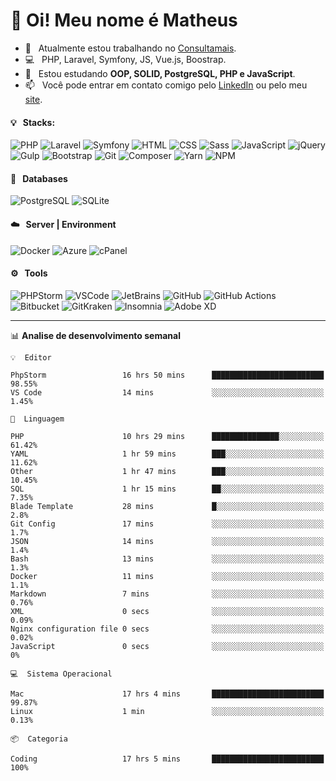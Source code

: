 # 👋 Oi! Meu nome é Matheus

- 🔭 &nbsp; Atualmente estou trabalhando no [Consultamais](https://consultamais.com.br/).
- 💻 &nbsp; PHP, Laravel, Symfony, JS, Vue.js, Boostrap.
- 🌱 &nbsp; Estou estudando **OOP, SOLID, PostgreSQL, PHP e JavaScript**.
- 📫 &nbsp; Você pode entrar em contato comigo pelo [LinkedIn](https://www.linkedin.com/in/matheuscamargoxavier/) ou pelo meu [site](https://matheuscamargo.co).

#### 💡 &nbsp; Stacks:
![PHP](https://img.shields.io/badge/-PHP-777BB4?&logo=php&logoColor=FFFFFF)
![Laravel](https://img.shields.io/badge/-Laravel-FF2D20?&logo=laravel&logoColor=FFFFFF)
![Symfony](https://img.shields.io/badge/-Symfony-000000?&logo=symfony&logoColor=FFFFFF)
![HTML](https://img.shields.io/badge/-HTML-E34F26?&logo=html5&logoColor=FFFFFF)
![CSS](https://img.shields.io/badge/-CSS-1572B6?&logo=css3&logoColor=FFFFFF)
![Sass](https://img.shields.io/badge/-Sass-CC6699?&logo=sass&logoColor=FFFFFF)
![JavaScript](https://img.shields.io/badge/-JavaScript-F7DF1E?&logo=javascript&logoColor=FFFFFF)
![jQuery](https://img.shields.io/badge/-jQuery-0769AD?&logo=jquery&logoColor=FFFFFF)
![Gulp](https://img.shields.io/badge/-Gulp-CF4647?&logo=gulp&logoColor=FFFFFF)
![Bootstrap](https://img.shields.io/badge/-Bootstrap-7952B3?&logo=bootstrap&logoColor=FFFFFF)
![Git](https://img.shields.io/badge/-Git-F05032?&logo=git&logoColor=FFFFFF)
![Composer](https://img.shields.io/badge/-Composer-885630?&logo=composer&logoColor=FFFFFF)
![Yarn](https://img.shields.io/badge/-Yarn-2C8EBB?&logo=yarn&logoColor=FFFFFF)
![NPM](https://img.shields.io/badge/-npm-CB3837?&logo=npm&logoColor=FFFFFF)

#### 💾 &nbsp; Databases
![PostgreSQL](https://img.shields.io/badge/-PostgreSQL-336791?&logo=PostgreSQL&logoColor=FFFFFF)
![SQLite](https://img.shields.io/badge/-SQLite-003B57?&logo=SQLite&logoColor=FFFFFF)

#### ☁️ &nbsp; Server | Environment
![Docker](https://img.shields.io/badge/-Docker-2496ED?&logo=docker&logoColor=FFFFFF)
![Azure](https://img.shields.io/badge/-Azure-0089D6?&logo=microsoft%20azure&logoColor=FFFFFF)
![cPanel](https://img.shields.io/badge/-cPanel-FF6C2C?&logo=cpanel&logoColor=FFFFFF)

#### ⚙️ &nbsp; Tools
![PHPStorm](https://img.shields.io/badge/-PHPStorm-000000?&logo=PHPStorm&logoColor=FFFFFF)
![VSCode](https://img.shields.io/badge/-VSCode-007ACC?&logo=Visual%20Studio%20Code&logoColor=FFFFFF) 
![JetBrains](https://img.shields.io/badge/-JetBrains-000000?&logo=jetbrains&logoColor=FFFFFF) 
![GitHub](https://img.shields.io/badge/-GitHub-181717?&logo=github&logoColor=FFFFFF) 
![GitHub Actions](https://img.shields.io/badge/-GitHub%20Actions-181717?&logo=GitHub%20Actions&logoColor=FFFFFF) 
![Bitbucket](https://img.shields.io/badge/-Bitbucket-0052CC?&logo=bitbucket&logoColor=FFFFFF)
![GitKraken](https://img.shields.io/badge/-GitKraken-179287?&logo=GitKraken&logoColor=FFFFFF)
![Insomnia](https://img.shields.io/badge/-Insomnia-5849BE?&logo=Insomnia&logoColor=FFFFFF)
![Adobe XD](https://img.shields.io/badge/-Adobe%20XD-FF61F6?&logo=adobe%20xd&logoColor=FFFFFF) 
_______

📊  **Analise de desenvolvimento semanal**
```text
💡  Editor

PhpStorm                 16 hrs 50 mins      █████████████████████████     98.55%
VS Code                  14 mins             ░░░░░░░░░░░░░░░░░░░░░░░░░      1.45%
```
```text
💬  Linguagem

PHP                      10 hrs 29 mins      ███████████████░░░░░░░░░░     61.42%
YAML                     1 hr 59 mins        ███░░░░░░░░░░░░░░░░░░░░░░     11.62%
Other                    1 hr 47 mins        ███░░░░░░░░░░░░░░░░░░░░░░     10.45%
SQL                      1 hr 15 mins        ██░░░░░░░░░░░░░░░░░░░░░░░      7.35%
Blade Template           28 mins             █░░░░░░░░░░░░░░░░░░░░░░░░       2.8%
Git Config               17 mins             ░░░░░░░░░░░░░░░░░░░░░░░░░       1.7%
JSON                     14 mins             ░░░░░░░░░░░░░░░░░░░░░░░░░       1.4%
Bash                     13 mins             ░░░░░░░░░░░░░░░░░░░░░░░░░       1.3%
Docker                   11 mins             ░░░░░░░░░░░░░░░░░░░░░░░░░       1.1%
Markdown                 7 mins              ░░░░░░░░░░░░░░░░░░░░░░░░░      0.76%
XML                      0 secs              ░░░░░░░░░░░░░░░░░░░░░░░░░      0.09%
Nginx configuration file 0 secs              ░░░░░░░░░░░░░░░░░░░░░░░░░      0.02%
JavaScript               0 secs              ░░░░░░░░░░░░░░░░░░░░░░░░░         0%
```
```text
💻  Sistema Operacional

Mac                      17 hrs 4 mins       █████████████████████████     99.87%
Linux                    1 min               ░░░░░░░░░░░░░░░░░░░░░░░░░      0.13%
```
```text
📦  Categoria

Coding                   17 hrs 5 mins       █████████████████████████       100%
```
